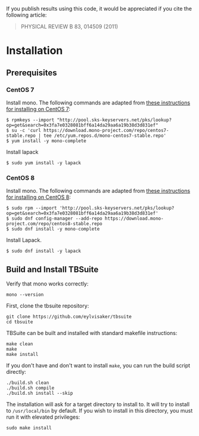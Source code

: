 
If you publish results using this code, it would be appreciated if you cite the following article:

> PHYSICAL REVIEW B 83, 014509 (2011)

# Installation

## Prerequisites

### CentOS 7

Install mono. The following commands are adapted from [these instructions for installing on CentOS 7](https://cloudwafer.com/blog/installing-mono-on-centos-7/):
```
$ rpmkeys --import "http://pool.sks-keyservers.net/pks/lookup?op=get&search=0x3fa7e0328081bff6a14da29aa6a19b38d3d831ef"
$ su -c 'curl https://download.mono-project.com/repo/centos7-stable.repo | tee /etc/yum.repos.d/mono-centos7-stable.repo'
$ yum install -y mono-complete
```

Install lapack
```
$ sudo yum install -y lapack
```

### CentOS 8

Install mono. The following commands are adapted from [these instructions for installing on CentOS 8](https://linuxize.com/post/how-to-install-mono-on-centos-8/):
```
$ sudo rpm --import 'http://pool.sks-keyservers.net/pks/lookup?op=get&search=0x3fa7e0328081bff6a14da29aa6a19b38d3d831ef'
$ sudo dnf config-manager --add-repo https://download.mono-project.com/repo/centos8-stable.repo
$ sudo dnf install -y mono-complete 
```

Install Lapack.
```
$ sudo dnf install -y lapack
```

## Build and Install TBSuite

Verify that mono works correctly:
```
mono --version
```

First, clone the tbsuite repository:
```
git clone https://github.com/eylvisaker/tbsuite
cd tbsuite
```

TBSuite can be built and installed with standard makefile instructions:
```
make clean
make
make install
```

If you don't have and don't want to install `make`, you can run the build script directly:
```
./build.sh clean
./build.sh compile
./build.sh install --skip
```

The installation will ask for a target directory to install to. It will try to install to `/usr/local/bin` by default. If you wish to install in this directory, you must run it with elevated privileges:
```
sudo make install
```
